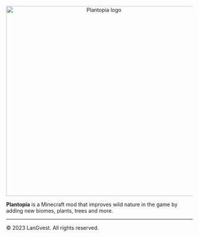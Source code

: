 <!--suppress HtmlDeprecatedAttribute -->

<p align="center"><img src="https://github.com/LanGvest/Plantopia/assets/61324477/9b9a93f1-6df8-49b7-8992-d8f1f50b1fae" width="512" alt="Plantopia logo"/></p>

**Plantopia** is a Minecraft mod that improves wild nature in the game by adding new biomes, plants, trees and more.

<hr/>

© 2023 LanGvest. All rights reserved.